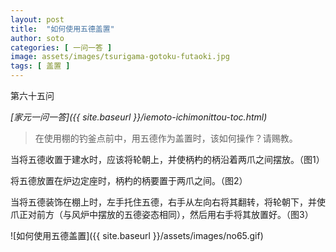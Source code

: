 ```yaml
---
layout: post
title:  "如何使用五德盖置"
author: soto
categories: [ 一问一答 ]
image: assets/images/tsurigama-gotoku-futaoki.jpg
tags: [ 盖置 ]
---
```


第六十五问

*[家元一问一答]({{ site.baseurl }}/iemoto-ichimonittou-toc.html)*

> 在使用棚的钓釜点前中，用五德作为盖置时，该如何操作？请赐教。

当将五德收置于建水时，应该将轮朝上，并使柄杓的柄沿着两爪之间摆放。（图1）

将五德放置在炉边定座时，柄杓的柄要置于两爪之间。（图2）

当将五德装饰在棚上时，左手托住五德，右手从左向右将其翻转，将轮朝下，并使爪正对前方（与风炉中摆放的五德姿态相同），然后用右手将其放置好。（图3）

![如何使用五德盖置]({{ site.baseurl }}/assets/images/no65.gif)